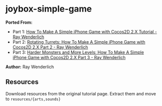 # joybox-simple-game

**Ported From:**
 * Part 1: [How To Make A Simple iPhone Game with Cocos2D 2.X Tutorial - Ray Wenderlich](http://www.raywenderlich.com/25736/how-to-make-a-simple-iphone-game-with-cocos2d-2-x-tutorial)
 * Part 2: [Rotating Turrets: How To Make A Simple iPhone Game with Cocos2D 2.X Part 2 - Ray Wenderlich](http://www.raywenderlich.com/25791/rotating-turrets-how-to-make-a-simple-iphone-game-with-cocos2d-2-x-part-2)
 * Part 3: [Harder Monsters and More Levels: How To Make A Simple iPhone Game with Cocos2D 2.X Part 3 - Ray Wenderlich](http://www.raywenderlich.com/25806/harder-monsters-and-more-levels-how-to-make-a-simple-iphone-game-with-cocos2d-2-x-part-3)

**Author:** Ray Wenderlich

## Resources
Download resources from the original tutorial page.
Extract them and move to `resources/{arts,sounds}`
